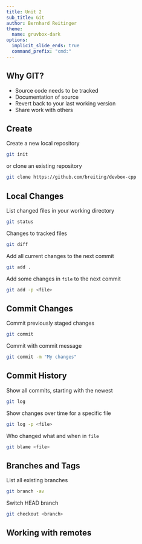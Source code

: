 ```yaml
---
title: Unit 2
sub_title: Git
author: Bernhard Reitinger
theme:
  name: gruvbox-dark
options:
  implicit_slide_ends: true
  command_prefix: "cmd:"
---
```



Why GIT?
---

- Source code needs to be tracked
- Documentation of source
- Revert back to your last working version
- Share work with others

Create
---

Create a new local repository

```bash
git init
```

or clone an existing repository

```bash
git clone https://github.com/breiting/devbox-cpp
```

Local Changes
---

List changed files in your working directory

```bash
git status
```

Changes to tracked files

```bash
git diff
```

Add all current changes to the next commit

```bash
git add .
```

Add some changes in `file` to the next commit

```bash
git add -p <file>
```

Commit Changes
---

Commit previously staged changes

```bash
git commit
```

Commit with commit message

```bash
git commit -m "My changes"
```

Commit History
---

Show all commits, starting with the newest

```bash
git log
```

Show changes over time for a specific file

```bash
git log -p <file>
```

Who changed what and when in `file`

```bash
git blame <file>
```

Branches and Tags
---

List all existing branches

```bash
git branch -av
```

Switch HEAD branch

```bash
git checkout <branch>
```

Working with remotes
---
